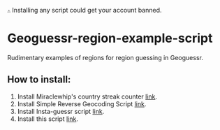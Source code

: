 ``⚠️`` Installing any script could get your account banned.

# Geoguessr-region-example-script
Rudimentary examples of regions for region guessing in Geoguessr.

## How to install:
1) Install Miraclewhip's country streak counter [link](https://miraclewhips.dev/).
2) Install Simple Reverse Geocoding Script [link](https://github.com/echandler/Simple-Reverse-Geocoding-Script/raw/main/reverseGeocodingScript.user.js).
3) Install Insta-guessr script [link](https://github.com/echandler/Insta-Streaks/raw/main/instaStreaks.user.js).
4) Install this script [link](https://github.com/echandler/Geoguessr-region-example-script/raw/main/regionsGuessrTest.user.js).
